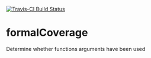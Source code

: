 [![Travis-CI Build Status](https://travis-ci.org/hughparsonage/formalCoverage.svg?branch=master)](https://travis-ci.org/hughparsonage/formalCoverage)

# formalCoverage
Determine whether functions arguments have been used
